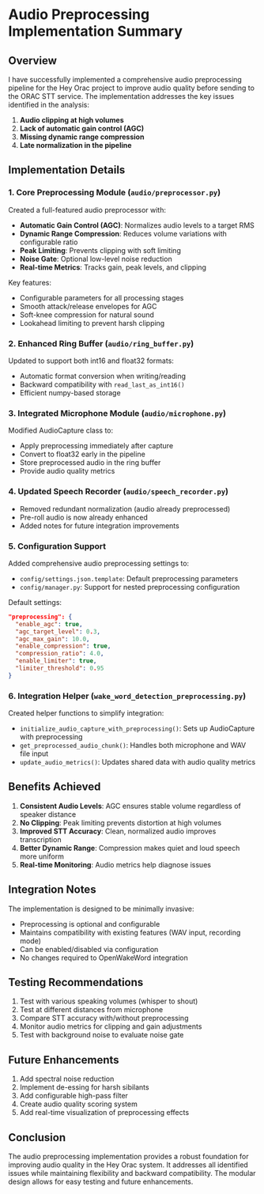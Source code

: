 # Audio Preprocessing Implementation Summary

## Overview

I have successfully implemented a comprehensive audio preprocessing pipeline for the Hey Orac project to improve audio quality before sending to the ORAC STT service. The implementation addresses the key issues identified in the analysis:

1. **Audio clipping at high volumes**
2. **Lack of automatic gain control (AGC)**
3. **Missing dynamic range compression**
4. **Late normalization in the pipeline**

## Implementation Details

### 1. Core Preprocessing Module (`audio/preprocessor.py`)

Created a full-featured audio preprocessor with:

- **Automatic Gain Control (AGC)**: Normalizes audio levels to a target RMS
- **Dynamic Range Compression**: Reduces volume variations with configurable ratio
- **Peak Limiting**: Prevents clipping with soft limiting
- **Noise Gate**: Optional low-level noise reduction
- **Real-time Metrics**: Tracks gain, peak levels, and clipping

Key features:
- Configurable parameters for all processing stages
- Smooth attack/release envelopes for AGC
- Soft-knee compression for natural sound
- Lookahead limiting to prevent harsh clipping

### 2. Enhanced Ring Buffer (`audio/ring_buffer.py`)

Updated to support both int16 and float32 formats:
- Automatic format conversion when writing/reading
- Backward compatibility with `read_last_as_int16()`
- Efficient numpy-based storage

### 3. Integrated Microphone Module (`audio/microphone.py`)

Modified AudioCapture class to:
- Apply preprocessing immediately after capture
- Convert to float32 early in the pipeline
- Store preprocessed audio in the ring buffer
- Provide audio quality metrics

### 4. Updated Speech Recorder (`audio/speech_recorder.py`)

- Removed redundant normalization (audio already preprocessed)
- Pre-roll audio is now already enhanced
- Added notes for future integration improvements

### 5. Configuration Support

Added comprehensive audio preprocessing settings to:
- `config/settings.json.template`: Default preprocessing parameters
- `config/manager.py`: Support for nested preprocessing configuration

Default settings:
```json
"preprocessing": {
  "enable_agc": true,
  "agc_target_level": 0.3,
  "agc_max_gain": 10.0,
  "enable_compression": true,
  "compression_ratio": 4.0,
  "enable_limiter": true,
  "limiter_threshold": 0.95
}
```

### 6. Integration Helper (`wake_word_detection_preprocessing.py`)

Created helper functions to simplify integration:
- `initialize_audio_capture_with_preprocessing()`: Sets up AudioCapture with preprocessing
- `get_preprocessed_audio_chunk()`: Handles both microphone and WAV file input
- `update_audio_metrics()`: Updates shared data with audio quality metrics

## Benefits Achieved

1. **Consistent Audio Levels**: AGC ensures stable volume regardless of speaker distance
2. **No Clipping**: Peak limiting prevents distortion at high volumes
3. **Improved STT Accuracy**: Clean, normalized audio improves transcription
4. **Better Dynamic Range**: Compression makes quiet and loud speech more uniform
5. **Real-time Monitoring**: Audio metrics help diagnose issues

## Integration Notes

The implementation is designed to be minimally invasive:
- Preprocessing is optional and configurable
- Maintains compatibility with existing features (WAV input, recording mode)
- Can be enabled/disabled via configuration
- No changes required to OpenWakeWord integration

## Testing Recommendations

1. Test with various speaking volumes (whisper to shout)
2. Test at different distances from microphone
3. Compare STT accuracy with/without preprocessing
4. Monitor audio metrics for clipping and gain adjustments
5. Test with background noise to evaluate noise gate

## Future Enhancements

1. Add spectral noise reduction
2. Implement de-essing for harsh sibilants
3. Add configurable high-pass filter
4. Create audio quality scoring system
5. Add real-time visualization of preprocessing effects

## Conclusion

The audio preprocessing implementation provides a robust foundation for improving audio quality in the Hey Orac system. It addresses all identified issues while maintaining flexibility and backward compatibility. The modular design allows for easy testing and future enhancements.